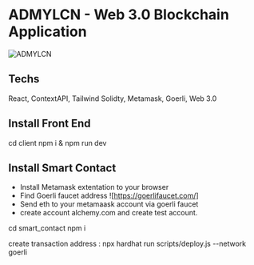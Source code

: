 # ADMYLCN - Web 3.0 Blockchain Application
![ADMYLCN](https://i.ibb.co/ZxCzPnv/Screen-Shot-2022-06-24-at-09-29-45.png)

## Techs

React, ContextAPI, Tailwind
Solidty, Metamask, Goerli, Web 3.0

## Install Front End

cd client 
npm i & npm run dev 

## Install Smart Contact 

- Install Metamask extentation to your browser
- Find Goerli faucet address ![https://goerlifaucet.com/]
- Send eth to your metamaask account via goerli faucet
- create account alchemy.com and create test account.

cd smart_contact
npm i

create transaction address : npx hardhat run scripts/deploy.js --network goerli



